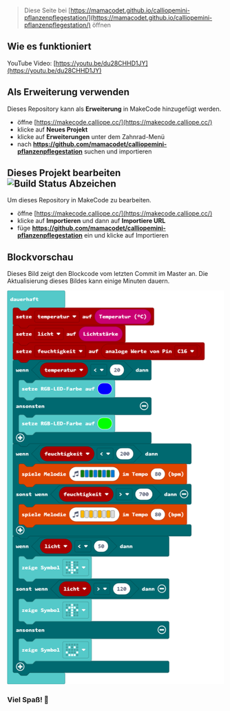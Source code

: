<img href="https://github.com/MamaCodet/calliopemini-pflanzenpflegestation/blob/master/Pflanzenpflegestation.jpg" />


> Diese Seite bei [https://mamacodet.github.io/calliopemini-pflanzenpflegestation/](https://mamacodet.github.io/calliopemini-pflanzenpflegestation/) öffnen

## Wie es funktioniert

YouTube Video: [https://youtu.be/du28CHHD1JY](https://youtu.be/du28CHHD1JY)
## Als Erweiterung verwenden

Dieses Repository kann als **Erweiterung** in MakeCode hinzugefügt werden.

* öffne [https://makecode.calliope.cc/](https://makecode.calliope.cc/)
* klicke auf **Neues Projekt**
* klicke auf **Erweiterungen** unter dem Zahnrad-Menü
* nach **https://github.com/mamacodet/calliopemini-pflanzenpflegestation** suchen und importieren

## Dieses Projekt bearbeiten ![Build Status Abzeichen](https://github.com/mamacodet/calliopemini-pflanzenpflegestation/workflows/MakeCode/badge.svg)

Um dieses Repository in MakeCode zu bearbeiten.

* öffne [https://makecode.calliope.cc/](https://makecode.calliope.cc/)
* klicke auf **Importieren** und dann auf **Importiere URL**
* füge **https://github.com/mamacodet/calliopemini-pflanzenpflegestation** ein und klicke auf Importieren

## Blockvorschau

Dieses Bild zeigt den Blockcode vom letzten Commit im Master an.
Die Aktualisierung dieses Bildes kann einige Minuten dauern.

![Eine gerenderte Ansicht der Blöcke](https://github.com/mamacodet/calliopemini-pflanzenpflegestation/raw/master/.github/makecode/blocks.png)

### Viel Spaß! 🙂
